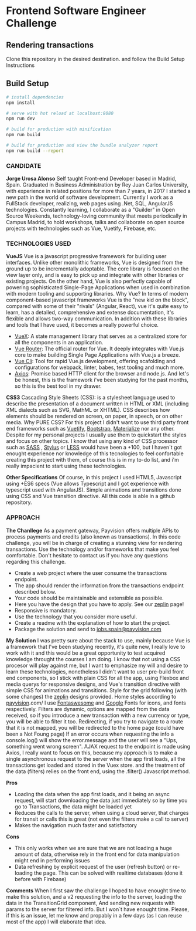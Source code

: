 # Frontend Software Engineer Challenge
## Rendering transactions

Clone this repository in the desired destination. and follow the Build Setup Instructions

## Build Setup

``` bash
# install dependencies
npm install

# serve with hot reload at localhost:8080
npm run dev

# build for production with minification
npm run build

# build for production and view the bundle analyzer report
npm run build --report
```


### CANDIDATE

**Jorge Urosa Alonso**
Self taught Front-end Developer based in Madrid, Spain. 
Graduated in Business Administration by Rey Juan Carlos University, with experience in related positions for more than 7 years, in 2017 I started a new path in the world of software development. 
Currently I work as a FullStack developer, realizing, web pages using .Net, SQL, AngularJS technologies. Constantly learning, I collaborate as a "Guilder" in Open Source Weekends, technology-loving community that meets periodically in Campus Madrid, to hold workshops, talks and collaborate on open source projects with technologies such as Vue, Vuetify, Firebase, etc.

### TECHNOLOGIES USED
**VueJS** 
Vue is a javascript progressive framework for building user interfaces. Unlike other monolithic frameworks, Vue is designed from the ground up to be incrementally adoptable. The core library is focused on the view layer only, and is easy to pick up and integrate with other libraries or existing projects. On the other hand, Vue is also perfectly capable of powering sophisticated Single-Page Applications when used in combination with modern tooling and supporting libraries. 
Why Vue? 
In terms of modern component-based javascript frameworks Vue is the "new kid on the block", compared with some of their "rivals" (Angular, React), vue it's quite easy to learn, has a detailed, comprehensive and extense documentation, it's flexible and allows two-way communication. In addition with these libraries and tools that I have used, it becomes a really powerful choice.
 - [VueX](https://vuex.vuejs.org/): A state management library that serves as a centralized store for all the components in an application.
 - [Vue Router](https://router.vuejs.org/): The official router for Vue. It deeply integrates with Vue.js core to make building Single Page Applications with Vue.js a breeze.
 - [Vue Cli](https://cli.vuejs.org/): Tool for rapid Vue.js development, offering scafolding and configurations for webpack, linter, babes, test tooling and much more.
 - [Axios](https://github.com/axios/axios): Promise based HTTP client for the browser and node.js.
And let's be honest, this is the framework i've been studying for the past months, so this is the best tool in my drawer.


**CSS3** 
Cascading Style Sheets (CSS): is a stylesheet language used to describe the presentation of a document written in HTML or XML (including XML dialects such as SVG, MathML or XHTML). CSS describes how elements should be rendered on screen, on paper, in speech, or on other media. 
Why PURE CSS? 
For this project I didn't want to use third party front end frameworks such as [Vuetify](https://vuetifyjs.com/en/), [Bootstrap](https://getbootstrap.com/), [Materialize](https://materializecss.com/) nor any other. Despite for my personal projects I usually use them to quickstart the styles and focus on other topics. 
I know that using any kind of CSS processor such as [SASS](https://sass-lang.com/) , [Stylus](http://stylus-lang.com/) or [LESS](http://lesscss.org/) would have been a +100, but I haven´t got enought experience nor knowledge of this tecnologies to feel confortable creating this project with them, of course this is in my to-do list, and i'm really impacient to start using these technologies.


**Other Specifications**
Of course, in this project I used HTML5, Javascript using +ES6 specs (Vue allows Typescript and I got experience with typescript used with AngularJS). 
Simple animations and transitions done using CSS and Vue transition directive. 
All this code is able in a github repository.

### APPROACH
**The Chanllege**
As a payment gateway, Payvision offers multiple APIs to process payments and credits (also known as transactions). In this code challenge, you will be in charge of creating a stunning view for rendering transactions. Use the technology and/or frameworks that make you feel comfortable. Don't hesitate to contact us if you have any questions regarding this challenge.
- Create a web project where the user consume the transactions endpoint.
- The app should render the information from the transactions endpoint described below.
- Your code should be maintainable and extensible as possible.
- Here you have the design that you have to apply. See our [zeplin](https://scene.zeplin.io/project/5aba58ec2ad5c9a98d97c76e) page!
- Responsive is mandatory.
- Use the technology that you consider more useful.
- Create a readme with the explanation of how to start the project.
- Package the solution and send to jobs.spain@payvision.com

**My Solution** 
I was pretty sure about the stack to use, mainly because Vue is a framework that I've been studying recently, it's quite new, I really love to work with it and this would be a great opportunity to test acquired knowledge throught the courses I am doing. 
I know that not using a CSS procesor will play against me, but I want to emphasize my will and desire to learn these technologies, nonetheless I didn't want to user pre-build front end components, so I stick with plain CSS for all the app, using Flexbox and media querys for responsive designs, and Vue's transition directive with simple CSS for animations and transitions. 
Style for the grid following (with some changes) the [zeplin](https://scene.zeplin.io/project/5aba58ec2ad5c9a98d97c76e) designs provided. 
Home styles according to [payvision](https://www.payvision.com/es).com/ 
I use [Fontaswesome](https://fontawesome.com/) and [Google](https://fonts.google.com/) Fonts for icons, and fonts respectively. 
Filters are dynamic, options are mapped from the data received, so if you introduce a new transaction with a new currency or type, you will be able to filter it too. 
Redirecting, if you try to navigate to a route that it is not mapped, you will be redirected to the home page (could have been a Not Foung page) 
If an error occurs when requesting the info a console.log() will show the error.message and the user will see a "Ups, something went wrong screen". 
AJAX request to the endpoint is made using Axios, I really want to focus on this, because my approach is to make a single asynchronous request to the server when the app first loads, all the transactions get loaded and stored in the Vuex store. and the treatment of the data (filters) relies on the front end, using the .filter() Javascript method.


**Pros**
- Loading the data when the app first loads, and it being an async request, will start downloading the data just immediately so by time you go to Transactions, the data might be loaded yet
- Reduces the calls to the server, when using a cloud server, that charges for transit or calls this is great (not even the filters make a call to server)
- Makes the navigation much faster and satisfactory

**Cons**
 - This only works when we are sure that we are not loading a huge amount of data, otherwise rely in the front end for data manipulation might end in performing issues
 - Data refreshing by explicit request of the user (refresh button) or re-loading the page. This can be solved with realtime databases (done it before with Firebase)

**Comments**
When I first saw the challenge I hoped to have enought time to make this solution, and a v2 requesting the info to the server, loading the data in the TransitionGrid component, And sending new requests with params to the server for filtered info. But I won´t have enought time. Please, if this is an issue, let me know and propably in a few days (as I can reuse most of the app) I will elaborate that idea.